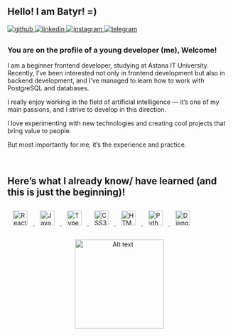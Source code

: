 ## Hello! I am Batyr! =)

<a href="https://github.com/SielunSankari" target="_blank">
  <img src="https://img.shields.io/badge/github-%23A020F0.svg?&style=for-the-badge&logo=github&logoColor=white" alt="github" style="margin-bottom: 6px;" />
</a>
<a href="https://linkedin.com/in/sielunsankari" target="_blank">
  <img src="https://img.shields.io/badge/linkedin-%23A020F0.svg?&style=for-the-badge&logo=linkedin&logoColor=white" alt="linkedin" style="margin-bottom: 6px;" />
</a>
<a href="https://instagram.com/sielunsankari" target="_blank">
  <img src="https://img.shields.io/badge/instagram-%23A020F0.svg?&style=for-the-badge&logo=instagram&logoColor=white" alt="instagram" style="margin-bottom: 6px;" />
</a>
<a href="https://t.me/sielunsankari" target="_blank">
  <img src="https://img.shields.io/badge/telegram-%23A020F0.svg?&style=for-the-badge&logo=telegram&logoColor=white" alt="telegram" style="margin-bottom: 6px;" />
</a>


### You are on the profile of a young developer (me), Welcome!

I am a beginner frontend developer, studying at Astana IT University. Recently, I’ve been interested not only in frontend development but also in backend development, and I’ve managed to learn how to work with PostgreSQL and databases.

I really enjoy working in the field of artificial intelligence — it’s one of my main passions, and I strive to develop in this direction.

I love experimenting with new technologies and creating cool projects that bring value to people.

But most importantly for me, it’s the experience and practice.

<br/>

## Here’s what I already know/ have learned (and this is just the beginning)!
<div align="left">  
<a href="https://reactjs.org/" target="_blank">
  <img 
    style="margin: 12px" 
    src="https://profilinator.rishav.dev/skills-assets/react-original-wordmark.svg" 
    alt="React" 
    height="33" 
  />
</a>

<a href="https://www.javascript.com/" target="_blank">
  <img 
    style="margin: 12px" 
    src="https://profilinator.rishav.dev/skills-assets/javascript-original.svg" 
    alt="JavaScript" 
    height="33" 
  />
</a>

<a href="https://www.typescriptlang.org/" target="_blank">
  <img 
    style="margin: 12px" 
    src="https://profilinator.rishav.dev/skills-assets/typescript-original.svg" 
    alt="TypeScript" 
    height="33" 
  />
</a>

<a href="https://www.w3schools.com/css/" target="_blank">
  <img 
    style="margin: 12px" 
    src="https://profilinator.rishav.dev/skills-assets/css3-original-wordmark.svg" 
    alt="CSS3" 
    height="33" 
  />
</a>

<a href="https://en.wikipedia.org/wiki/HTML5" target="_blank">
  <img 
    style="margin: 12px" 
    src="https://profilinator.rishav.dev/skills-assets/html5-original-wordmark.svg" 
    alt="HTML5" 
    height="33" 
  />
</a>

<a href="https://www.python.org/" target="_blank">
  <img 
    style="margin: 12px" 
    src="https://profilinator.rishav.dev/skills-assets/python-original.svg" 
    alt="Python" 
    height="33" 
  />
</a>

<a href="https://www.djangoproject.com/" target="_blank">
  <img 
    style="margin: 12px" 
    src="https://upload.wikimedia.org/wikipedia/commons/thumb/7/75/Django_logo.svg/800px-Django_logo.svg.png" 
    alt="Django" 
    height="33" 
  />
</a>

<div align="center">
  <img src="https://github.com/b4tyrz/b4tyrz/blob/main/cats.gif" alt="Alt text" width="200" height="200" style="margin-top: 20px; margin-bottom: 20px;" />
</div>

</div>

</div>
